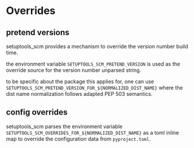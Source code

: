 # Overrides

## pretend versions

setuptools_scm provides a mechanism to override the version number build time.

the environment variable `SETUPTOOLS_SCM_PRETEND_VERSION` is used
as the override source for the version number unparsed string.

to be specific about the package this applies for, one can use `SETUPTOOLS_SCM_PRETEND_VERSION_FOR_${NORMALIZED_DIST_NAME}`
where the dist name normalization follows adapted PEP 503 semantics.

## config overrides

setuptools_scm parses the environment variable `SETUPTOOLS_SCM_OVERRIDES_FOR_${NORMALIZED_DIST_NAME}`
as a toml inline map to override the configuration data from `pyproject.toml`.
